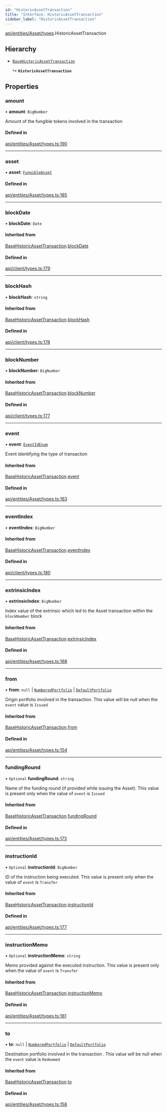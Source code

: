 ```yaml
---
id: "HistoricAssetTransaction"
title: "Interface: HistoricAssetTransaction"
sidebar_label: "HistoricAssetTransaction"
---
```


[api/entities/Asset/types](../../../../../../modules/API/Entities/Asset/Types/Types.md).HistoricAssetTransaction

## Hierarchy

- [`BaseHistoricAssetTransaction`](../BaseHistoricAssetTransaction/BaseHistoricAssetTransaction.md)

  ↳ **`HistoricAssetTransaction`**

## Properties

### amount

• **amount**: `BigNumber`

Amount of the fungible tokens involved in the transaction

#### Defined in

[api/entities/Asset/types.ts:190](https://github.com/PolymeshAssociation/polymesh-sdk/blob/0dbd0ebd0/src/api/entities/Asset/types.ts#L190)

___

### asset

• **asset**: [`FungibleAsset`](../../../../../../classes/API/Entities/Asset/Fungible/FungibleAsset.md)

#### Defined in

[api/entities/Asset/types.ts:185](https://github.com/PolymeshAssociation/polymesh-sdk/blob/0dbd0ebd0/src/api/entities/Asset/types.ts#L185)

___

### blockDate

• **blockDate**: `Date`

#### Inherited from

[BaseHistoricAssetTransaction](../BaseHistoricAssetTransaction/BaseHistoricAssetTransaction.md).[blockDate](../BaseHistoricAssetTransaction/BaseHistoricAssetTransaction.md#blockdate)

#### Defined in

[api/client/types.ts:179](https://github.com/PolymeshAssociation/polymesh-sdk/blob/0dbd0ebd0/src/api/client/types.ts#L179)

___

### blockHash

• **blockHash**: `string`

#### Inherited from

[BaseHistoricAssetTransaction](../BaseHistoricAssetTransaction/BaseHistoricAssetTransaction.md).[blockHash](../BaseHistoricAssetTransaction/BaseHistoricAssetTransaction.md#blockhash)

#### Defined in

[api/client/types.ts:178](https://github.com/PolymeshAssociation/polymesh-sdk/blob/0dbd0ebd0/src/api/client/types.ts#L178)

___

### blockNumber

• **blockNumber**: `BigNumber`

#### Inherited from

[BaseHistoricAssetTransaction](../BaseHistoricAssetTransaction/BaseHistoricAssetTransaction.md).[blockNumber](../BaseHistoricAssetTransaction/BaseHistoricAssetTransaction.md#blocknumber)

#### Defined in

[api/client/types.ts:177](https://github.com/PolymeshAssociation/polymesh-sdk/blob/0dbd0ebd0/src/api/client/types.ts#L177)

___

### event

• **event**: [`EventIdEnum`](../../../../../../enums/Types/EventIdEnum/EventIdEnum.md)

Event identifying the type of transaction

#### Inherited from

[BaseHistoricAssetTransaction](../BaseHistoricAssetTransaction/BaseHistoricAssetTransaction.md).[event](../BaseHistoricAssetTransaction/BaseHistoricAssetTransaction.md#event)

#### Defined in

[api/entities/Asset/types.ts:163](https://github.com/PolymeshAssociation/polymesh-sdk/blob/0dbd0ebd0/src/api/entities/Asset/types.ts#L163)

___

### eventIndex

• **eventIndex**: `BigNumber`

#### Inherited from

[BaseHistoricAssetTransaction](../BaseHistoricAssetTransaction/BaseHistoricAssetTransaction.md).[eventIndex](../BaseHistoricAssetTransaction/BaseHistoricAssetTransaction.md#eventindex)

#### Defined in

[api/client/types.ts:180](https://github.com/PolymeshAssociation/polymesh-sdk/blob/0dbd0ebd0/src/api/client/types.ts#L180)

___

### extrinsicIndex

• **extrinsicIndex**: `BigNumber`

Index value of the extrinsic which led to the Asset transaction within the `blockNumber` block

#### Inherited from

[BaseHistoricAssetTransaction](../BaseHistoricAssetTransaction/BaseHistoricAssetTransaction.md).[extrinsicIndex](../BaseHistoricAssetTransaction/BaseHistoricAssetTransaction.md#extrinsicindex)

#### Defined in

[api/entities/Asset/types.ts:168](https://github.com/PolymeshAssociation/polymesh-sdk/blob/0dbd0ebd0/src/api/entities/Asset/types.ts#L168)

___

### from

• **from**: ``null`` \| [`NumberedPortfolio`](../../../../../../classes/API/Entities/NumberedPortfolio/NumberedPortfolio.md) \| [`DefaultPortfolio`](../../../../../../classes/API/Entities/DefaultPortfolio/DefaultPortfolio.md)

Origin portfolio involved in the transaction. This value will be null when the `event` value is `Issued`

#### Inherited from

[BaseHistoricAssetTransaction](../BaseHistoricAssetTransaction/BaseHistoricAssetTransaction.md).[from](../BaseHistoricAssetTransaction/BaseHistoricAssetTransaction.md#from)

#### Defined in

[api/entities/Asset/types.ts:154](https://github.com/PolymeshAssociation/polymesh-sdk/blob/0dbd0ebd0/src/api/entities/Asset/types.ts#L154)

___

### fundingRound

• `Optional` **fundingRound**: `string`

Name of the funding round (if provided while issuing the Asset). This value is present only when the value of `event` is `Issued`

#### Inherited from

[BaseHistoricAssetTransaction](../BaseHistoricAssetTransaction/BaseHistoricAssetTransaction.md).[fundingRound](../BaseHistoricAssetTransaction/BaseHistoricAssetTransaction.md#fundinground)

#### Defined in

[api/entities/Asset/types.ts:173](https://github.com/PolymeshAssociation/polymesh-sdk/blob/0dbd0ebd0/src/api/entities/Asset/types.ts#L173)

___

### instructionId

• `Optional` **instructionId**: `BigNumber`

ID of the instruction being executed. This value is present only when the value of `event` is `Transfer`

#### Inherited from

[BaseHistoricAssetTransaction](../BaseHistoricAssetTransaction/BaseHistoricAssetTransaction.md).[instructionId](../BaseHistoricAssetTransaction/BaseHistoricAssetTransaction.md#instructionid)

#### Defined in

[api/entities/Asset/types.ts:177](https://github.com/PolymeshAssociation/polymesh-sdk/blob/0dbd0ebd0/src/api/entities/Asset/types.ts#L177)

___

### instructionMemo

• `Optional` **instructionMemo**: `string`

Memo provided against the executed instruction. This value is present only when the value of `event` is `Transfer`

#### Inherited from

[BaseHistoricAssetTransaction](../BaseHistoricAssetTransaction/BaseHistoricAssetTransaction.md).[instructionMemo](../BaseHistoricAssetTransaction/BaseHistoricAssetTransaction.md#instructionmemo)

#### Defined in

[api/entities/Asset/types.ts:181](https://github.com/PolymeshAssociation/polymesh-sdk/blob/0dbd0ebd0/src/api/entities/Asset/types.ts#L181)

___

### to

• **to**: ``null`` \| [`NumberedPortfolio`](../../../../../../classes/API/Entities/NumberedPortfolio/NumberedPortfolio.md) \| [`DefaultPortfolio`](../../../../../../classes/API/Entities/DefaultPortfolio/DefaultPortfolio.md)

Destination portfolio involved in the transaction . This value will be null when the `event` value is `Redeemed`

#### Inherited from

[BaseHistoricAssetTransaction](../BaseHistoricAssetTransaction/BaseHistoricAssetTransaction.md).[to](../BaseHistoricAssetTransaction/BaseHistoricAssetTransaction.md#to)

#### Defined in

[api/entities/Asset/types.ts:158](https://github.com/PolymeshAssociation/polymesh-sdk/blob/0dbd0ebd0/src/api/entities/Asset/types.ts#L158)
